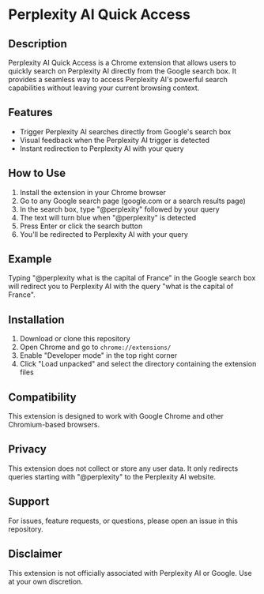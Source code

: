 # Perplexity AI Quick Access

## Description
Perplexity AI Quick Access is a Chrome extension that allows users to quickly search on Perplexity AI directly from the Google search box. It provides a seamless way to access Perplexity AI's powerful search capabilities without leaving your current browsing context.

## Features
- Trigger Perplexity AI searches directly from Google's search box
- Visual feedback when the Perplexity AI trigger is detected
- Instant redirection to Perplexity AI with your query

## How to Use
1. Install the extension in your Chrome browser
2. Go to any Google search page (google.com or a search results page)
3. In the search box, type "@perplexity" followed by your query
4. The text will turn blue when "@perplexity" is detected
5. Press Enter or click the search button
6. You'll be redirected to Perplexity AI with your query

## Example
Typing "@perplexity what is the capital of France" in the Google search box will redirect you to Perplexity AI with the query "what is the capital of France".

## Installation
1. Download or clone this repository
2. Open Chrome and go to `chrome://extensions/`
3. Enable "Developer mode" in the top right corner
4. Click "Load unpacked" and select the directory containing the extension files

## Compatibility
This extension is designed to work with Google Chrome and other Chromium-based browsers.

## Privacy
This extension does not collect or store any user data. It only redirects queries starting with "@perplexity" to the Perplexity AI website.

## Support
For issues, feature requests, or questions, please open an issue in this repository.

## Disclaimer
This extension is not officially associated with Perplexity AI or Google. Use at your own discretion.
